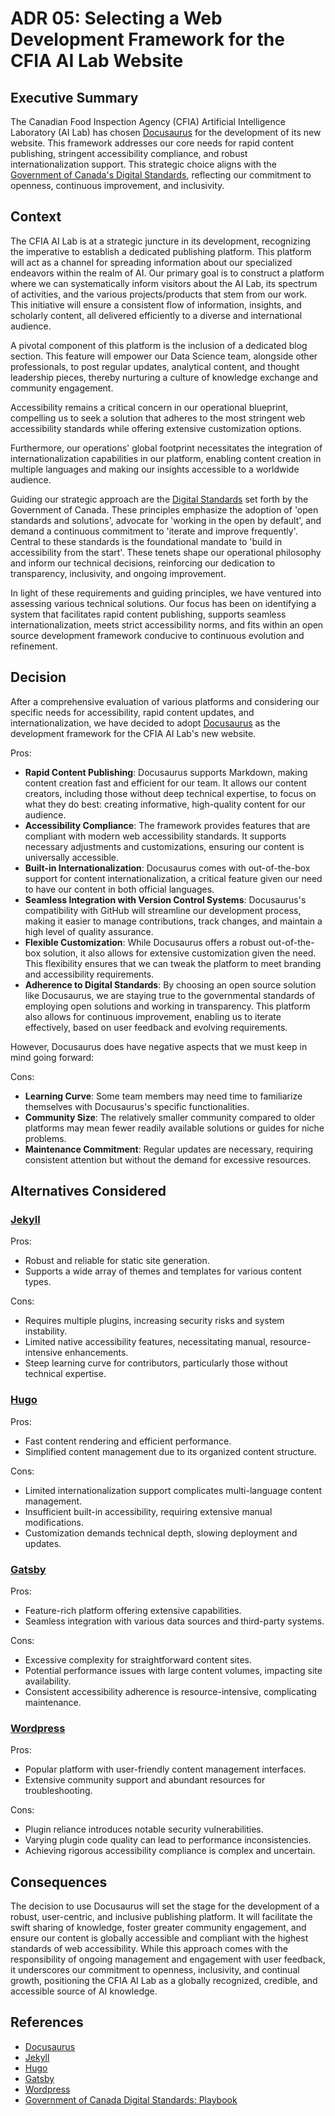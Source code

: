 # ADR 05: Selecting a Web Development Framework for the CFIA AI Lab Website

## Executive Summary
The Canadian Food Inspection Agency (CFIA) Artificial Intelligence Laboratory (AI Lab) has chosen [Docusaurus](https://docusaurus.io/) for the development of its new website. This framework addresses our core needs for rapid content publishing, stringent accessibility compliance, and robust internationalization support. This strategic choice aligns with the [Government of Canada's Digital Standards](https://www.canada.ca/en/government/system/digital-government/government-canada-digital-standards.html), reflecting our commitment to openness, continuous improvement, and inclusivity.

## Context
The CFIA AI Lab is at a strategic juncture in its development, recognizing the imperative to establish a dedicated publishing platform. This platform will act as a channel for spreading information about our specialized endeavors within the realm of AI. Our primary goal is to construct a platform where we can systematically inform visitors about the AI Lab, its spectrum of activities, and the various projects/products that stem from our work. This initiative will ensure a consistent flow of information, insights, and scholarly content, all delivered efficiently to a diverse and international audience.

A pivotal component of this platform is the inclusion of a dedicated blog section. This feature will empower our Data Science team, alongside other professionals, to post regular updates, analytical content, and thought leadership pieces, thereby nurturing a culture of knowledge exchange and community engagement.

Accessibility remains a critical concern in our operational blueprint, compelling us to seek a solution that adheres to the most stringent web accessibility standards while offering extensive customization options.

Furthermore, our operations' global footprint necessitates the integration of internationalization capabilities in our platform, enabling content creation in multiple languages and making our insights accessible to a worldwide audience.

Guiding our strategic approach are the [Digital Standards](https://www.canada.ca/en/government/system/digital-government/government-canada-digital-standards.html) set forth by the Government of Canada. These principles emphasize the adoption of 'open standards and solutions', advocate for 'working in the open by default', and demand a continuous commitment to 'iterate and improve frequently'. Central to these standards is the foundational mandate to 'build in accessibility from the start'. These tenets shape our operational philosophy and inform our technical decisions, reinforcing our dedication to transparency, inclusivity, and ongoing improvement.

In light of these requirements and guiding principles, we have ventured into assessing various technical solutions. Our focus has been on identifying a system that facilitates rapid content publishing, supports seamless internationalization, meets strict accessibility norms, and fits within an open source development framework conducive to continuous evolution and refinement.

## Decision
After a comprehensive evaluation of various platforms and considering our specific needs for accessibility, rapid content updates, and internationalization, we have decided to adopt [Docusaurus](https://docusaurus.io/) as the development framework for the CFIA AI Lab's new website.

Pros:
* **Rapid Content Publishing**: Docusaurus supports Markdown, making content creation fast and efficient for our team. It allows our content creators, including those without deep technical expertise, to focus on what they do best: creating informative, high-quality content for our audience.
* **Accessibility Compliance**: The framework provides features that are compliant with modern web accessibility standards. It supports necessary adjustments and customizations, ensuring our content is universally accessible.
* **Built-in Internationalization**: Docusaurus comes with out-of-the-box support for content internationalization, a critical feature given our need to have our content in both official languages.
* **Seamless Integration with Version Control Systems**: Docusaurus's compatibility with GitHub will streamline our development process, making it easier to manage contributions, track changes, and maintain a high level of quality assurance.
* **Flexible Customization**: While Docusaurus offers a robust out-of-the-box solution, it also allows for extensive customization given the need. This flexibility ensures that we can tweak the platform to meet branding and accessibility requirements.
* **Adherence to Digital Standards**: By choosing an open source solution like Docusaurus, we are staying true to the governmental standards of employing open solutions and working in transparency. This platform also allows for continuous improvement, enabling us to iterate effectively, based on user feedback and evolving requirements.


However, Docusaurus does have negative aspects that we must keep in mind going forward: 

Cons: 

* **Learning Curve**: Some team members may need time to familiarize themselves with Docusaurus's specific functionalities.
* **Community Size**: The relatively smaller community compared to older platforms may mean fewer readily available solutions or guides for niche problems.
* **Maintenance Commitment**: Regular updates are necessary, requiring consistent attention but without the demand for excessive resources.

## Alternatives Considered

### [Jekyll](https://jekyllrb.com/)
Pros:
* Robust and reliable for static site generation.
* Supports a wide array of themes and templates for various content types.

Cons:
* Requires multiple plugins, increasing security risks and system instability.
* Limited native accessibility features, necessitating manual, resource-intensive enhancements.
* Steep learning curve for contributors, particularly those without technical expertise.

### [Hugo](https://gohugo.io/)
Pros:
* Fast content rendering and efficient performance.
* Simplified content management due to its organized content structure.

Cons:
* Limited internationalization support complicates multi-language content management.
* Insufficient built-in accessibility, requiring extensive manual modifications.
* Customization demands technical depth, slowing deployment and updates.

### [Gatsby](https://www.gatsbyjs.com/)
Pros:
* Feature-rich platform offering extensive capabilities.
* Seamless integration with various data sources and third-party systems.

Cons:
* Excessive complexity for straightforward content sites.
* Potential performance issues with large content volumes, impacting site availability.
* Consistent accessibility adherence is resource-intensive, complicating maintenance.

### [Wordpress](https://wordpress.com/)
Pros:
* Popular platform with user-friendly content management interfaces.
* Extensive community support and abundant resources for troubleshooting.

Cons:
* Plugin reliance introduces notable security vulnerabilities.
* Varying plugin code quality can lead to performance inconsistencies.
* Achieving rigorous accessibility compliance is complex and uncertain.


## Consequences
The decision to use Docusaurus will set the stage for the development of a robust, user-centric, and inclusive publishing platform. It will facilitate the swift sharing of knowledge, foster greater community engagement, and ensure our content is globally accessible and compliant with the highest standards of web accessibility. While this approach comes with the responsibility of ongoing management and engagement with user feedback, it underscores our commitment to openness, inclusivity, and continual growth, positioning the CFIA AI Lab as a globally recognized, credible, and accessible source of AI knowledge.

## References
* [Docusaurus](https://docusaurus.io/)
* [Jekyll](https://jekyllrb.com/)
* [Hugo](https://gohugo.io/)
* [Gatsby](https://www.gatsbyjs.com/)
* [Wordpress](https://wordpress.com/)
* [Government of Canada Digital Standards: Playbook](https://www.canada.ca/en/government/system/digital-government/government-canada-digital-standards.html)

